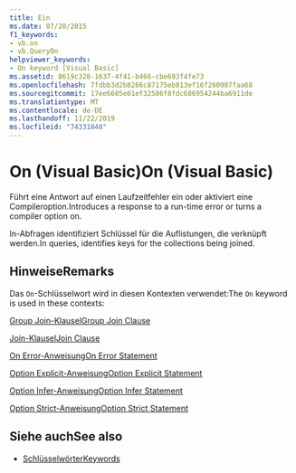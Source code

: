 ```yaml
---
title: Ein
ms.date: 07/20/2015
f1_keywords:
- vb.on
- vb.QueryOn
helpviewer_keywords:
- On keyword [Visual Basic]
ms.assetid: 8619c328-1637-4f41-b466-cbe693f4fe73
ms.openlocfilehash: 7fdbb3d2b8266c87175eb813ef16f260907faa68
ms.sourcegitcommit: 17ee6605e01ef32506f8fdc686954244ba6911de
ms.translationtype: MT
ms.contentlocale: de-DE
ms.lasthandoff: 11/22/2019
ms.locfileid: "74331848"
---
```

# <a name="on-visual-basic"></a><span data-ttu-id="cc127-102">On (Visual Basic)</span><span class="sxs-lookup"><span data-stu-id="cc127-102">On (Visual Basic)</span></span>
<span data-ttu-id="cc127-103">Führt eine Antwort auf einen Laufzeitfehler ein oder aktiviert eine Compileroption.</span><span class="sxs-lookup"><span data-stu-id="cc127-103">Introduces a response to a run-time error or turns a compiler option on.</span></span>  
  
 <span data-ttu-id="cc127-104">In-Abfragen identifiziert Schlüssel für die Auflistungen, die verknüpft werden.</span><span class="sxs-lookup"><span data-stu-id="cc127-104">In queries, identifies keys for the collections being joined.</span></span>  
  
## <a name="remarks"></a><span data-ttu-id="cc127-105">Hinweise</span><span class="sxs-lookup"><span data-stu-id="cc127-105">Remarks</span></span>  
 <span data-ttu-id="cc127-106">Das `On`-Schlüsselwort wird in diesen Kontexten verwendet:</span><span class="sxs-lookup"><span data-stu-id="cc127-106">The `On` keyword is used in these contexts:</span></span>  
  
 [<span data-ttu-id="cc127-107">Group Join-Klausel</span><span class="sxs-lookup"><span data-stu-id="cc127-107">Group Join Clause</span></span>](../../visual-basic/language-reference/queries/group-join-clause.md)  
  
 [<span data-ttu-id="cc127-108">Join-Klausel</span><span class="sxs-lookup"><span data-stu-id="cc127-108">Join Clause</span></span>](../../visual-basic/language-reference/queries/join-clause.md)  
  
 [<span data-ttu-id="cc127-109">On Error-Anweisung</span><span class="sxs-lookup"><span data-stu-id="cc127-109">On Error Statement</span></span>](../../visual-basic/language-reference/statements/on-error-statement.md)  
  
 [<span data-ttu-id="cc127-110">Option Explicit-Anweisung</span><span class="sxs-lookup"><span data-stu-id="cc127-110">Option Explicit Statement</span></span>](../../visual-basic/language-reference/statements/option-explicit-statement.md)  
  
 [<span data-ttu-id="cc127-111">Option Infer-Anweisung</span><span class="sxs-lookup"><span data-stu-id="cc127-111">Option Infer Statement</span></span>](../../visual-basic/language-reference/statements/option-infer-statement.md)  
  
 [<span data-ttu-id="cc127-112">Option Strict-Anweisung</span><span class="sxs-lookup"><span data-stu-id="cc127-112">Option Strict Statement</span></span>](../../visual-basic/language-reference/statements/option-strict-statement.md)  
  
## <a name="see-also"></a><span data-ttu-id="cc127-113">Siehe auch</span><span class="sxs-lookup"><span data-stu-id="cc127-113">See also</span></span>

- [<span data-ttu-id="cc127-114">Schlüsselwörter</span><span class="sxs-lookup"><span data-stu-id="cc127-114">Keywords</span></span>](../../visual-basic/language-reference/keywords/index.md)
